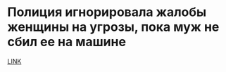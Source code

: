 # Полиция игнорировала жалобы женщины на угрозы, пока муж не сбил ее на машине



[LINK](https://varlamov.ru/3694365.html)